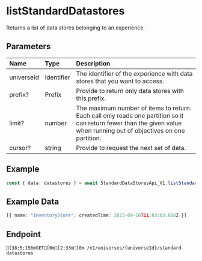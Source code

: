 
# listStandardDatastores
Returns a list of data stores belonging to an experience.


## Parameters
| Name       | Type       | Description                                                                                                                                                            |
| :--------- | :--------- | :--------------------------------------------------------------------------------------------------------------------------------------------------------------------- |
| universeId | Identifier | The identifier of the experience with data stores that you want to access.                                                                                             |
| prefix?    | Prefix     | Provide to return only data stores with this prefix.                                                                                                                   |
| limit?     | number     | The maximum number of items to return. Each call only reads one partition so it can return fewer than the given value when running out of objectives on one partition. |
| cursor?    | string     | Provide to request the next set of data.                                                                                                                               |



## Example
```ts copy showLineNumbers
const { data: datastores } = await StandardDataStoresApi_V1.listStandardDatastores({ universeId: 5097539509 }); 
```


## Example Data
```ts copy showLineNumbers
[{ name: "InventoryStore", createdTime: 2023-09-16T11:03:03.868Z }] 
```


## Endpoint
```ansi
[38;5;156mGET[0m[2;33m[0m /v1/universes/{universeId}/standard-datastores
```
  